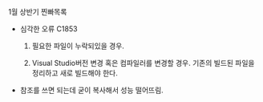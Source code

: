 1월 상반기 찐빠목록

- 심각한 오류 C1853
  
  1. 필요한 파일이 누락되있을 경우.
  
  2. Visual Studio버전 변경 혹은 컴파일러를 변경할 경우.
     기존의 빌드된 파일을 정리하고 새로 빌드해야 한다.

- 참조를 쓰면 되는데 굳이 복사해서 성능 떨어뜨림.
